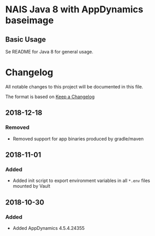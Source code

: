 NAIS Java 8 with AppDynamics baseimage
======================================

Basic Usage
---------------------

Se README for Java 8 for general usage.

# Changelog
All notable changes to this project will be documented in this file.

The format is based on [Keep a Changelog](http://keepachangelog.com/en/1.0.0/)

## 2018-12-18

### Removed
- Removed support for app binaries produced by gradle/maven

## 2018-11-01

### Added
- Added init script to export environment variables in all `*.env` files mounted by Vault

## 2018-10-30

### Added
- Added AppDynamics 4.5.4.24355

